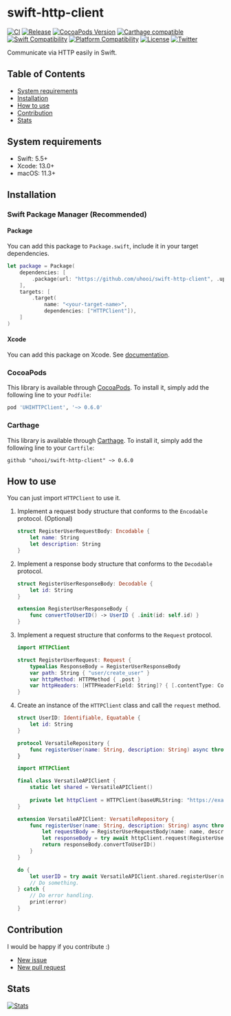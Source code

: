# swift-http-client

[![CI](https://github.com/uhooi/swift-http-client/actions/workflows/main.yml/badge.svg?branch=main)](https://github.com/uhooi/swift-http-client/actions/workflows/main.yml)
[![Release](https://img.shields.io/github/v/release/uhooi/swift-http-client)](https://github.com/uhooi/swift-http-client/releases/latest)
[![CocoaPods Version](https://img.shields.io/cocoapods/v/UHIHTTPClient.svg)](https://cocoapods.org/pods/UHIHTTPClient)
[![Carthage compatible](https://img.shields.io/badge/Carthage-compatible-4BC51D.svg)](https://github.com/uhooi/swift-http-client)
[![Swift Compatibility](https://img.shields.io/endpoint?url=https%3A%2F%2Fswiftpackageindex.com%2Fapi%2Fpackages%2Fuhooi%2Fswift-http-client%2Fbadge%3Ftype%3Dswift-versions)](https://swiftpackageindex.com/uhooi/swift-http-client)
[![Platform Compatibility](https://img.shields.io/endpoint?url=https%3A%2F%2Fswiftpackageindex.com%2Fapi%2Fpackages%2Fuhooi%2Fswift-http-client%2Fbadge%3Ftype%3Dplatforms)](https://swiftpackageindex.com/uhooi/swift-http-client)
[![License](https://img.shields.io/github/license/uhooi/swift-http-client)](https://github.com/uhooi/swift-http-client/blob/main/LICENSE)
[![Twitter](https://img.shields.io/twitter/follow/the_uhooi?style=social)](https://twitter.com/the_uhooi)

Communicate via HTTP easily in Swift.

## Table of Contents

- [System requirements](#system-requirements)
- [Installation](#installation)
- [How to use](#how-to-use)
- [Contribution](#contribution)
- [Stats](#stats)

## System requirements

- Swift: 5.5+
- Xcode: 13.0+
- macOS: 11.3+

## Installation

### Swift Package Manager (Recommended)

#### Package

You can add this package to `Package.swift`, include it in your target dependencies.

```swift
let package = Package(
    dependencies: [
        .package(url: "https://github.com/uhooi/swift-http-client", .upToNextMajor(from: "0.6.0")),
    ],
    targets: [
        .target(
            name: "<your-target-name>",
            dependencies: ["HTTPClient"]),
    ]
)
```

#### Xcode

You can add this package on Xcode.
See [documentation](https://developer.apple.com/documentation/swift_packages/adding_package_dependencies_to_your_app).

### CocoaPods

This library is available through [CocoaPods](https://cocoapods.org). To install it, simply add the following line to your `Podfile`:

```ruby
pod 'UHIHTTPClient', '~> 0.6.0'
```

### Carthage

This library is available through [Carthage](https://github.com/Carthage/Carthage). To install it, simply add the following line to your `Cartfile`:

```
github "uhooi/swift-http-client" ~> 0.6.0
```

## How to use

You can just import `HTTPClient` to use it.

1. Implement a request body structure that conforms to the `Encodable` protocol. (Optional)

    ```swift
    struct RegisterUserRequestBody: Encodable {
        let name: String
        let description: String
    }
    ```

2. Implement a response body structure that conforms to the `Decodable` protocol.

    ```swift
    struct RegisterUserResponseBody: Decodable {
        let id: String
    }
    
    extension RegisterUserResponseBody {
        func convertToUserID() -> UserID { .init(id: self.id) }
    }
    ```

3. Implement a request structure that conforms to the `Request` protocol.

    ```swift
    import HTTPClient
    
    struct RegisterUserRequest: Request {
        typealias ResponseBody = RegisterUserResponseBody
        var path: String { "user/create_user" }
        var httpMethod: HTTPMethod { .post }
        var httpHeaders: [HTTPHeaderField: String]? { [.contentType: ContentType.applicationJson.rawValue] }
    }
    ```

4. Create an instance of the `HTTPClient` class and call the `request` method.

    ```swift
    struct UserID: Identifiable, Equatable {
        let id: String
    }
    ```

    ```swift
    protocol VersatileRepository {
        func registerUser(name: String, description: String) async throws -> UserID
    }
    ```

    ```swift
    import HTTPClient
    
    final class VersatileAPIClient {
        static let shared = VersatileAPIClient()
        
        private let httpClient = HTTPClient(baseURLString: "https://example.com/api/")
    }
    
    extension VersatileAPIClient: VersatileRepository {
        func registerUser(name: String, description: String) async throws -> UserID {
            let requestBody = RegisterUserRequestBody(name: name, description: description)
            let responseBody = try await httpClient.request(RegisterUserRequest(), requestBody: requestBody)
            return responseBody.convertToUserID()
        }
    }
    ```

    ```swift
    do {
        let userID = try await VersatileAPIClient.shared.registerUser(name: "Uhooi", description: "Green monster.")
        // Do something.
    } catch {
        // Do error handling.
        print(error)
    }
    ```

## Contribution

I would be happy if you contribute :)

- [New issue](https://github.com/uhooi/swift-http-client/issues/new)
- [New pull request](https://github.com/uhooi/swift-http-client/compare)

## Stats

[![Stats](https://repobeats.axiom.co/api/embed/f2fa570e3daa9586ec48ddd7649e948f2f873f39.svg "Repobeats analytics image")](https://github.com/uhooi/swift-http-client)
